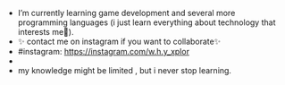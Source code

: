 -  I’m currently learning game development and several more programming languages (i just learn everything about technology that interests me🌱).
- ✨ contact me on instagram if you want to collaborate✨
- #instagram: https://instagram.com/w.h.y_xplor
- 
- my knowledge might be limited , but i never stop learning.
